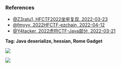 ### References

- [@Z3ratu1, HFCTF2022坐牢复现, 2022-03-23](https://blog.z3ratu1.cn/HFCTF2022%E5%9D%90%E7%89%A2%E5%A4%8D%E7%8E%B0.html)
- [@fmyyy, 2022HFCTF-ezchain, 2022-04-12](https://fmyyy1.github.io/2022/04/12/2022HFCTF_ezchain/)
- [@Y4tacker, 2022虎符CTF-Java部分, 2022-03-21](https://y4tacker.github.io/2022/03/21/year/2022/3/2022%E8%99%8E%E7%AC%A6CTF-Java%E9%83%A8%E5%88%86/)

**Tag: Java deserialize, hessian, Rome Gadget**

![](https://imgur.com/aeZJc4d.png)

![](https://imgur.com/9GlK63x.png)